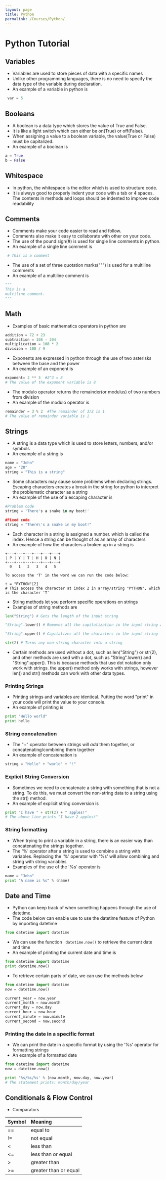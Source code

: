 ```yaml
---
layout: page
title: Python
permalink: /Courses/Python/
---
```

# Python Tutorial

## Variables
- Variables are used to store pieces of data with a specific names
- Unlike other programming languages, there is no need to specify the data type of the variable during declaration.
- An example of a variable in python is

```python
 var = 5
```

## Booleans
- A boolean is a data type which stores the value of True and False.
- It is like a light switch which can either be on(True) or off(False).
- When assigning a value to a boolean variable, the value(True or False) must be capitalized.
- An example of a boolean is

```python
a = True
b = False
```

## Whitespace
- In python, the whitespace is the editor which is used to structure code.
- It is always good to properly indent your code with a tab or 4 spaces. The contents in methods and loops should be indented to improve code readability

## Comments
- Comments make your code easier to read and follow.
- Comments also make it easy to collaborate with other on your code.
- The use of the pound sign(#) is used for single line comments in python.
- An example of a single line comment is

```python
 # This is a comment
```

- The use of a set of three quotation marks(""") is used for a multiline comments
- An example of a multiline comment is

```python
"""
This is a
multiline comment.
"""
```

## Math
- Examples of basic mathematics operators in python are

```python
addition = 72 + 23
subtraction = 108 - 204
multiplication = 108 * 2
division = 108 / 9
```

- Exponents are expressed in python through the use of two asterisks between the base and the power
- An example of an exponent is

```python
exponent= 2 ** 3  #2^3 = 8
# The value of the exponent variable is 8
```

- The modulo operator returns the remainder(or modulus) of two numbers from division
- An example of the modulo operator is

```python
remainder = 3 % 2  #The remainder of 3/2 is 1
# The value of remainder variable is 1
```

## Strings
- A string is a data type which is used to store letters, numbers, and/or symbols
- An example of a string is

```python
name = "John"
age = "20"
string = "This is a string"
```

- Some characters may cause some problems when declaring strings. Escaping characters creates a break in the string for python to interpret the problematic character as a string
- An example of the use of a escaping character is

```python
#Problem code
string = 'There's a snake in my boot!'

#Fixed code
string = "There\'s a snake in my boot!"
```

- Each character in a string is assigned a number. which is called the index. Hence a string can be thought of as an array of characters
- An example of how the characters a broken up in a string is

```
+---+---+---+---+---+---+
| P | Y | T | H | O | N |
+---+---+---+---+---+---+
  0   1   2   3   4   5

To access the 'T' in the word we can run the code below:

t = "PYTHON"[2]
# This access the character at index 2 in array/string "PYTHON", which is the character 'T'
```

- String methods let you perform specific operations on strings
- Examples of string methods are

```python
len("String") # Gets the length of the input string

"String".lower() # Removes all the capitalization in the input string and makes it all lower case

"String".upper() # Capitalizes all the characters in the input string

str(2) # Turns any non-string character into a string
```

- Certain methods are used without a dot, such as len("String") or str(2), and other methods are used with a dot, such as "String".lower() and "String".upper(). This is because methods that use dot notation only work with strings. the upper() method only works with strings, however len() and str() methods can work with other data types.

### Printing Strings
- Printing strings and variables are identical. Putting the word "print" in your code will print the value to your console.
- An example of printing is

```python
print "Hello world"
print hello
```

### String concatenation
- The "+" operator between strings will <i>add</i> them together, or concatenating/combining them together
- An example of concatenation is

```python
string = "Hello" + "world" + "!"
```

### Explicit String Conversion
- Sometimes we need to concatenate a string with something that is not a string. To do this, we must convert the non-string data to a string using the str() method.
- An example of explicit string conversion is

```python
print "I have " + str(2) + " apples!"
# The above line prints "I have 2 apples!"
```

### String formatting
- When trying to print a variable in a string, there is an easier way than concatenating the strings together.
- The '%' operator after a string is used to combine a string with variables. Replacing the '%' operator with '%s' will allow combining and string with string variables
- Examples of the use of the '%s' operator is

```python
name = "John"
print "A name is %s" % (name)
```

## Date and Time

- Python can keep track of when something happens through the use of datetime.
- The code below can enable use to use the datetime feature of Python by importing datetime

```python
from datetime import datetime
```

- We can use the function ``` datetime.now()``` to retrieve the current date and time
- An example of printing the current date and time is

```python
from datetime import datetime
print datetime.now()
```

- To retrieve certain parts of date, we can use the methods below

```python
from datetime import datetime
now = datetime.now()

current_year = now.year
current_month = now.month
current_day = now.day
current_hour = now.hour
current_minute = now.minute
current_second = now.second
```

### Printing the date in a specific format

- We can print the date in a specific format by using the '%s' operator for formatting strings
- An example of a formatted date

```python
from datetime import datetime
now = datetime.now()

print '%s/%s/%s' % (now.month, now.day, now.year)
# The statement prints: month/day/year
```

## Conditionals & Flow Control

- Comparators

| Symbol | Meaning  |
| :------------- | :------------- |
|      ==        | equal to       |
|      !=        | not equal      |
|      <         | less than      |
|      <=       |less than or equal |
|      >         | greater than      |
|      >=        | greater than or equal |
